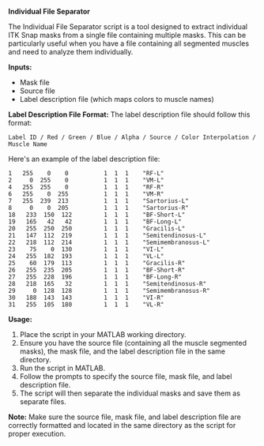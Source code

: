 **Individual File Separator**

The Individual File Separator script is a tool designed to extract individual ITK Snap masks from a single file containing multiple masks. This can be particularly useful when you have a file containing all segmented muscles and need to analyze them individually.

**Inputs:**
- Mask file
- Source file
- Label description file (which maps colors to muscle names)

**Label Description File Format:**
The label description file should follow this format:
```
Label ID / Red / Green / Blue / Alpha / Source / Color Interpolation / Muscle Name
```
Here's an example of the label description file:

```
1   255    0    0          1  1  1    "RF-L"
2     0  255    0          1  1  1    "VM-L"
4   255  255    0          1  1  1    "RF-R"
6   255    0  255          1  1  1    "VM-R"
7   255  239  213          1  1  1    "Sartorius-L"
8     0    0  205          1  1  1    "Sartorius-R"
18   233  150  122         1  1  1    "BF-Short-L"
19   165   42   42         1  1  1    "BF-Long-L"
20   255  250  250         1  1  1    "Gracilis-L"
21   147  112  219         1  1  1    "Semitendinosus-L"
22   218  112  214         1  1  1    "Semimembranosus-L"
23    75    0  130         1  1  1    "VI-L"
24   255  182  193         1  1  1    "VL-L"
25    60  179  113         1  1  1    "Gracilis-R"
26   255  235  205         1  1  1    "BF-Short-R"
27   255  228  196         1  1  1    "BF-Long-R"
28   218  165   32         1  1  1    "Semitendinosus-R"
29     0  128  128         1  1  1    "Semimembranosus-R"
30   188  143  143         1  1  1    "VI-R"
31   255  105  180         1  1  1    "VL-R"
```

**Usage:**
1. Place the script in your MATLAB working directory.
2. Ensure you have the source file (containing all the muscle segmented masks), the mask file, and the label description file in the same directory.
3. Run the script in MATLAB.
4. Follow the prompts to specify the source file, mask file, and label description file.
5. The script will then separate the individual masks and save them as separate files.

**Note:** Make sure the source file, mask file, and label description file are correctly formatted and located in the same directory as the script for proper execution.
